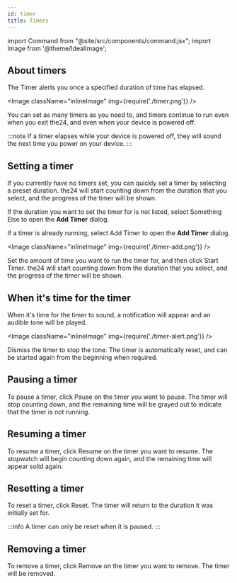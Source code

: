 ```yaml
---
id: timer
title: Timers
---
```


import Command from "@site/src/components/command.jsx";
import Image from '@theme/IdealImage';

## About timers

The <Command icon="clock-timer">Timer</Command> alerts you once a specified duration of time has elapsed.

<Image className="inlineImage" img={require('./timer.png')} />

You can set as many timers as you need to, and timers continue to run even when you exit the24, and even when your device is powered off.

:::note
If a timer elapses while your device is powered off, they will sound the next time you power on your device.
:::

## Setting a timer

If you currently have no timers set, you can quickly set a timer by selecting a preset duration. the24 will start counting down from the duration that you select, and the progress of the timer will be shown.

If the duration you want to set the timer for is not listed, select <Command>Something Else</Command> to open the **Add Timer** dialog.

If a timer is already running, select <Command icon="list-add">Add Timer</Command> to open the **Add Timer** dialog.

<Image className="inlineImage" img={require('./timer-add.png')} />

Set the amount of time you want to run the timer for, and then click <Command>Start Timer</Command>. the24 will start counting down from the duration that you select, and the progress of the timer will be shown.

## When it's time for the timer

When it's time for the timer to sound, a notification will appear and an audible tone will be played.

<Image className="inlineImage" img={require('./timer-alert.png')} />

Dismiss the timer to stop the tone. The timer is automatically reset, and can be started again from the beginning when required.

## Pausing a timer

To pause a timer, click <Command icon="media-playback-pause">Pause</Command> on the timer you want to pause. The timer will stop counting down, and the remaining time will be grayed out to indicate that the timer is not running.

## Resuming a timer

To resume a timer, click <Command icon="media-playback-start">Resume</Command> on the timer you want to resume. The stopwatch will begin counting down again, and the remaining time will appear solid again.

## Resetting a timer

To reset a timer, click <Command icon="view-refresh">Reset</Command>. The timer will return to the duration it was initially set for.

:::info
A timer can only be reset when it is paused.
:::

## Removing a timer

To remove a timer, click <Command icon="edit-delete">Remove</Command> on the timer you want to remove. The timer will be removed.
